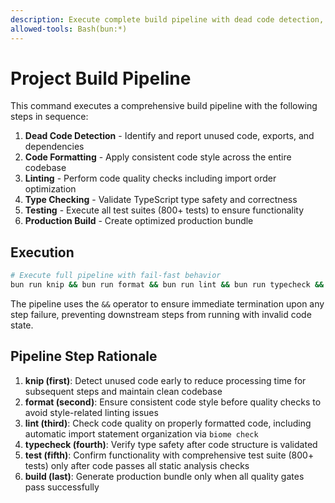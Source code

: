 ```yaml
---
description: Execute complete build pipeline with dead code detection, formatting, linting, type checking, testing, and production build
allowed-tools: Bash(bun:*)
---
```


# Project Build Pipeline

This command executes a comprehensive build pipeline with the following steps in sequence:

1. **Dead Code Detection** - Identify and report unused code, exports, and dependencies
2. **Code Formatting** - Apply consistent code style across the entire codebase
3. **Linting** - Perform code quality checks including import order optimization
4. **Type Checking** - Validate TypeScript type safety and correctness
5. **Testing** - Execute all test suites (800+ tests) to ensure functionality
6. **Production Build** - Create optimized production bundle

## Execution

```bash
# Execute full pipeline with fail-fast behavior
bun run knip && bun run format && bun run lint && bun run typecheck && bun test && bun run build
```

The pipeline uses the `&&` operator to ensure immediate termination upon any step failure, preventing downstream steps from running with invalid code state.

## Pipeline Step Rationale

1. **knip (first)**: Detect unused code early to reduce processing time for subsequent steps and maintain clean codebase
2. **format (second)**: Ensure consistent code style before quality checks to avoid style-related linting issues
3. **lint (third)**: Check code quality on properly formatted code, including automatic import statement organization via `biome check`
4. **typecheck (fourth)**: Verify type safety after code structure is validated
5. **test (fifth)**: Confirm functionality with comprehensive test suite (800+ tests) only after code passes all static analysis checks
6. **build (last)**: Generate production bundle only when all quality gates pass successfully
